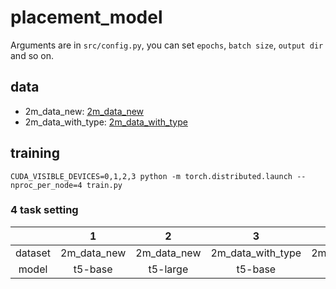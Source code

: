 # placement_model

Arguments are in `src/config.py`, you can set `epochs`, `batch size`, `output dir` and so on.

## data
+ 2m_data_new: [2m_data_new](https://microsoftapc-my.sharepoint.com/:u:/g/personal/shizsu_microsoft_com/Ee0QlZVmx2tAov9YMGbrf8cBP-5R1GclPuIsYxyoDR4ZyA)
+ 2m_data_with_type: [2m_data_with_type](https://microsoftapc-my.sharepoint.com/:u:/g/personal/shizsu_microsoft_com/EXXWoVNdgT9JiW7Qs1kljIoB3wN5OvT_fOc1vUzawxCjNw?email=v-zhajiang%40microsoft.com&e=ImS6JH)

## training 
```
CUDA_VISIBLE_DEVICES=0,1,2,3 python -m torch.distributed.launch --nproc_per_node=4 train.py
```
### 4 task setting
| | 1 | 2 | 3 | 4 |
| :----: | :----: | :----: | :----: | :----: |
|dataset| 2m_data_new |2m_data_new|2m_data_with_type|2m_data_with_type|
|model| t5-base | t5-large | t5-base | t5-large |
